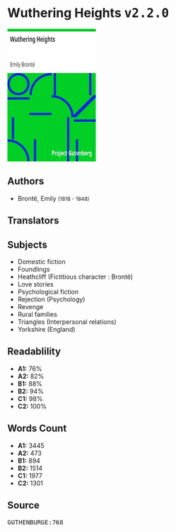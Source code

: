 # Wuthering Heights <kbd>v2.2.0</kbd>

![](./cover.medium.jpg "")

## Authors


 - Brontë, Emily <small>(1818 - 1848)</small>

## Translators



## Subjects


 - Domestic fiction
 - Foundlings
 - Heathcliff (Fictitious character : Brontë)
 - Love stories
 - Psychological fiction
 - Rejection (Psychology)
 - Revenge
 - Rural families
 - Triangles (Interpersonal relations)
 - Yorkshire (England)

## Readablility


 - **A1:** 76%
 - **A2:** 82%
 - **B1:** 88%
 - **B2:** 94%
 - **C1:** 98%
 - **C2:** 100%

## Words Count


 - **A1:** 3445
 - **A2:** 473
 - **B1:** 894
 - **B2:** 1514
 - **C1:** 1977
 - **C2:** 1301

## Source


<kbd>GUTHENBURGE:768</kbd>
